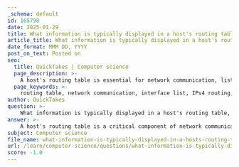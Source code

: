 ```yaml
---
_schema: default
id: 165798
date: 2025-01-29
title: What information is typically displayed in a host's routing table, and why is it important for network communication?
article_title: What information is typically displayed in a host's routing table, and why is it important for network communication?
date_format: MMM DD, YYYY
post_on_text: Posted on
seo:
  title: QuickTakes | Computer science
  page_description: >-
    A host's routing table is essential for network communication, listing network interfaces, IPv4 and IPv6 routing information, and the default gateway to efficiently direct packets to their destinations.
  page_keywords: >-
    routing table, network communication, interface list, IPv4 routing, subnet mask, next hop, metric, IPv6 routing, default gateway, packet routing, network connectivity
author: QuickTakes
question: >-
    What information is typically displayed in a host's routing table, and why is it important for network communication?
answer: >-
    A host's routing table is a critical component of network communication, as it contains essential information that helps the host determine how to route packets to their intended destinations. The information typically displayed in a host's routing table includes:\n\n1. **Interface List**: This section lists all the network interfaces available on the host, along with their corresponding MAC addresses. Each interface represents a potential path for outgoing packets.\n\n2. **IPv4 Routing Table**: This part of the routing table contains entries that specify how to reach different IPv4 networks. Each entry typically includes:\n   - **Destination Network**: The IP address of the network to which packets are being sent.\n   - **Subnet Mask**: This defines the network portion of the IP address, helping to determine which part of the address is the network and which part is the host.\n   - **Next Hop**: The IP address of the next device (usually a router) that packets should be sent to in order to reach the destination network.\n   - **Metric**: A value that indicates the cost of using that route, which can be based on factors like hop count or bandwidth.\n\n3. **IPv6 Routing Table**: Similar to the IPv4 routing table, this section contains entries for IPv6 networks, including destination addresses and next-hop information.\n\n4. **Default Gateway**: This is a special entry that indicates the next-hop address to which packets should be sent when there is no specific route for the destination address in the routing table. The default gateway is crucial for enabling communication with devices outside the local network.\n\nThe importance of the routing table in network communication lies in its role in directing packets efficiently. When a host needs to send data, it checks its routing table to determine the best path for the packet. If the destination is on the same local network, the packet is sent directly to the destination. If the destination is on a different network, the packet is forwarded to the default gateway or the specified next hop.\n\nIn summary, the routing table is vital for ensuring that data packets are sent to the correct destinations, facilitating effective communication across networks. Without a properly configured routing table, a host would be unable to communicate with devices outside its local network, leading to connectivity issues.
subject: Computer science
file_name: what-information-is-typically-displayed-in-a-hosts-routing-table-and-why-is-it-important-for-network-communication.md
url: /learn/computer-science/questions/what-information-is-typically-displayed-in-a-hosts-routing-table-and-why-is-it-important-for-network-communication
score: -1.0
---
```


&nbsp;